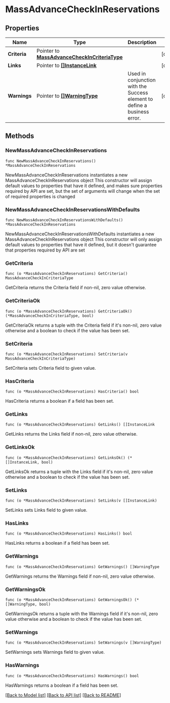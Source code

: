 # MassAdvanceCheckInReservations

## Properties

Name | Type | Description | Notes
------------ | ------------- | ------------- | -------------
**Criteria** | Pointer to [**MassAdvanceCheckInCriteriaType**](MassAdvanceCheckInCriteriaType.md) |  | [optional] 
**Links** | Pointer to [**[]InstanceLink**](InstanceLink.md) |  | [optional] 
**Warnings** | Pointer to [**[]WarningType**](WarningType.md) | Used in conjunction with the Success element to define a business error. | [optional] 

## Methods

### NewMassAdvanceCheckInReservations

`func NewMassAdvanceCheckInReservations() *MassAdvanceCheckInReservations`

NewMassAdvanceCheckInReservations instantiates a new MassAdvanceCheckInReservations object
This constructor will assign default values to properties that have it defined,
and makes sure properties required by API are set, but the set of arguments
will change when the set of required properties is changed

### NewMassAdvanceCheckInReservationsWithDefaults

`func NewMassAdvanceCheckInReservationsWithDefaults() *MassAdvanceCheckInReservations`

NewMassAdvanceCheckInReservationsWithDefaults instantiates a new MassAdvanceCheckInReservations object
This constructor will only assign default values to properties that have it defined,
but it doesn't guarantee that properties required by API are set

### GetCriteria

`func (o *MassAdvanceCheckInReservations) GetCriteria() MassAdvanceCheckInCriteriaType`

GetCriteria returns the Criteria field if non-nil, zero value otherwise.

### GetCriteriaOk

`func (o *MassAdvanceCheckInReservations) GetCriteriaOk() (*MassAdvanceCheckInCriteriaType, bool)`

GetCriteriaOk returns a tuple with the Criteria field if it's non-nil, zero value otherwise
and a boolean to check if the value has been set.

### SetCriteria

`func (o *MassAdvanceCheckInReservations) SetCriteria(v MassAdvanceCheckInCriteriaType)`

SetCriteria sets Criteria field to given value.

### HasCriteria

`func (o *MassAdvanceCheckInReservations) HasCriteria() bool`

HasCriteria returns a boolean if a field has been set.

### GetLinks

`func (o *MassAdvanceCheckInReservations) GetLinks() []InstanceLink`

GetLinks returns the Links field if non-nil, zero value otherwise.

### GetLinksOk

`func (o *MassAdvanceCheckInReservations) GetLinksOk() (*[]InstanceLink, bool)`

GetLinksOk returns a tuple with the Links field if it's non-nil, zero value otherwise
and a boolean to check if the value has been set.

### SetLinks

`func (o *MassAdvanceCheckInReservations) SetLinks(v []InstanceLink)`

SetLinks sets Links field to given value.

### HasLinks

`func (o *MassAdvanceCheckInReservations) HasLinks() bool`

HasLinks returns a boolean if a field has been set.

### GetWarnings

`func (o *MassAdvanceCheckInReservations) GetWarnings() []WarningType`

GetWarnings returns the Warnings field if non-nil, zero value otherwise.

### GetWarningsOk

`func (o *MassAdvanceCheckInReservations) GetWarningsOk() (*[]WarningType, bool)`

GetWarningsOk returns a tuple with the Warnings field if it's non-nil, zero value otherwise
and a boolean to check if the value has been set.

### SetWarnings

`func (o *MassAdvanceCheckInReservations) SetWarnings(v []WarningType)`

SetWarnings sets Warnings field to given value.

### HasWarnings

`func (o *MassAdvanceCheckInReservations) HasWarnings() bool`

HasWarnings returns a boolean if a field has been set.


[[Back to Model list]](../README.md#documentation-for-models) [[Back to API list]](../README.md#documentation-for-api-endpoints) [[Back to README]](../README.md)


